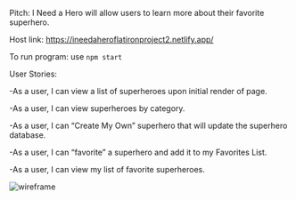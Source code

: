 Pitch:
I Need a Hero will allow users to learn more about their favorite superhero.

Host link:
https://ineedaheroflatironproject2.netlify.app/

To run program: 
use `npm start`

User Stories:

-As a user, I can view a list of superheroes upon initial render of page.

-As a user, I can view superheroes by category.

-As a user, I can “Create My Own” superhero that will update the superhero database.

-As a user, I can “favorite” a superhero and add it to my Favorites List.

-As a user, I can view my list of favorite superheroes.

![wireframe](https://user-images.githubusercontent.com/100324379/182188897-31eb000a-b14a-4077-91a7-408fa10a2e3d.jpg)
